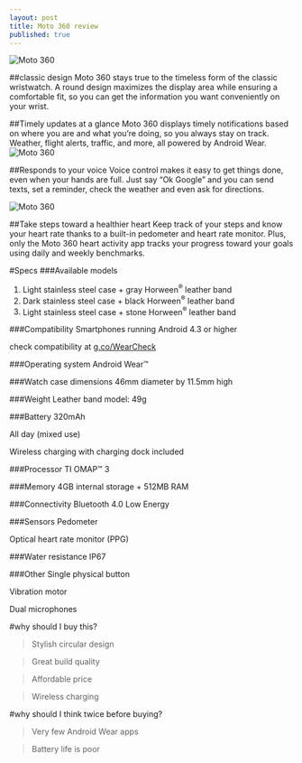 ```yaml
---
layout: post
title: Moto 360 review
published: true
---
```



![Moto 360](https://lh5.googleusercontent.com/-P0S3kulDS2I/VDaRP_SQJAI/AAAAAAAAAEc/KPp6Zeve4dg/w1010-h581-no/moto-360-3.jpg)

##classic design
Moto 360 stays true to the timeless form of the classic wristwatch. A round design maximizes the display area while ensuring a comfortable fit, so you can get the information you want conveniently on your wrist.

##Timely updates at a glance
Moto 360 displays timely notifications based on where you are and what you’re doing, so you always stay on track. Weather, flight alerts, traffic, and more, all powered by Android Wear.
![Moto 360](https://lh6.googleusercontent.com/-oeA9Y3b1pN0/VDaRQAUA1gI/AAAAAAAAAEg/zB_8tJ6bFBU/w820-h420-no/Moto-360_Map-820x420.jpg)

##Responds to your voice
Voice control makes it easy to get things done, even when your hands are full. Just say “Ok Google” and you can send texts, set a reminder, check the weather and even ask for directions.

![Moto 360](https://lh5.googleusercontent.com/-N5EDVyp8cI8/VDaRP8oETsI/AAAAAAAAAEY/YjuMqEl0rK0/w1042-h588-no/Moto-360-7.jpg)

##Take steps toward a healthier heart
Keep track of your steps and know your heart rate thanks to a built-in pedometer and heart rate monitor. Plus, only the Moto 360 heart activity app tracks your progress toward your goals using daily and weekly benchmarks.


#Specs
###Available models
1. Light stainless steel case + gray Horween<sup>®</sup> leather band
2. Dark stainless steel case + black Horween<sup>®</sup> leather band
3. Light stainless steel case + stone Horween<sup>®</sup> leather band

###Compatibility
Smartphones running Android 4.3 or higher

check compatibility at [g.co/WearCheck](http://www.android.com/wear/check/)

###Operating system
Android Wear™

###Watch case dimensions
46mm diameter by 11.5mm high

###Weight
Leather band model: 49g

###Battery 
320mAh

All day (mixed use)

Wireless charging with charging dock included


###Processor
TI OMAP™ 3

###Memory
4GB internal storage + 512MB RAM

###Connectivity
Bluetooth 4.0 Low Energy

###Sensors
Pedometer

Optical heart rate monitor (PPG)

###Water resistance
IP67

###Other
Single physical button

Vibration motor

Dual microphones

#why should I buy this?
>Stylish circular design

>Great build quality

>Affordable price

>Wireless charging

#why should I think twice before buying?
>Very few Android Wear apps

>Battery life is poor
